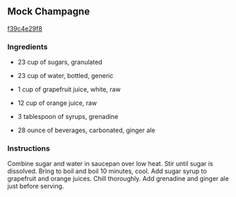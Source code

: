## Mock Champagne

[f39c4e29f8](http://www.food.com/recipe/mock-champagne-40312)

### Ingredients

 - 23 cup of sugars, granulated

 - 23 cup of water, bottled, generic

 - 1 cup of grapefruit juice, white, raw

 - 12 cup of orange juice, raw

 - 3 tablespoon of syrups, grenadine

 - 28 ounce of beverages, carbonated, ginger ale

### Instructions

Combine sugar and water in saucepan over low heat. Stir until sugar is dissolved. Bring to boil and boil 10 minutes, cool. Add sugar syrup to grapefruit and orange juices. Chill thoroughly. Add grenadine and ginger ale just before serving.
